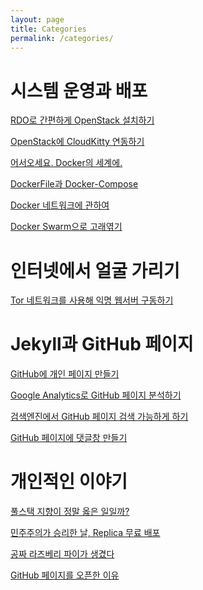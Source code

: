 ```yaml
---
layout: page
title: Categories
permalink: /categories/
---
```


시스템 운영과 배포
========================
[RDO로 간편하게 OpenStack 설치하기](https://kycfeel.github.io/2017/02/28/RDO로-간편하게-OpenStack-설치하기/)

[OpenStack에 CloudKitty 연동하기](https://kycfeel.github.io/2017/03/04/OpenStack에-CloudKitty-연동하기/)



[어서오세요. Docker의 세계에.](https://kycfeel.github.io/2017/03/14/어서오세요-Docker의-세계에/)

[DockerFile과 Docker-Compose](https://kycfeel.github.io/2017/03/15/DockerFile과-Docker-Compose/)

[Docker 네트워크에 관하여](https://kycfeel.github.io/2017/03/16/Docker-네트워크에-관하여/)

[Docker Swarm으로 고래엮기](https://kycfeel.github.io/2017/03/16/Docker-Swarm으로-고래엮기/)

인터넷에서 얼굴 가리기
========================
[Tor 네트워크를 사용해 익명 웹서버 구동하기](https://kycfeel.github.io/2017/03/10/Tor-네트워크를-사용해-익명-웹서버-구동하기/)

Jekyll과 GitHub 페이지
========================
[GitHub에 개인 페이지 만들기](https://kycfeel.github.io/2017/03/01/GitHub에-개인-페이지-만들기/)

[Google Analytics로 GitHub 페이지 분석하기](https://kycfeel.github.io/2017/03/02/Google-Analytics로-GitHub-페이지-분석하기/)

[검색엔진에서 GitHub 페이지 검색 가능하게 하기](https://kycfeel.github.io/2017/03/03/검색엔진에서-GitHub-페이지-검색-가능하게-하기/)

[GitHub 페이지에 댓글창 만들기](https://kycfeel.github.io/2017/03/24/GitHub-페이지에-댓글창-만들기/)

개인적인 이야기
========================
[풀스택 지향이 정말 옳은 일일까?](https://kycfeel.github.io/2017/03/19/풀스택-지향이-정말-옳은-일일까/)

[민주주의가 승리한 날, Replica 무료 배포](https://kycfeel.github.io/2017/03/10/민주주의가-승리한-날-Replica-무료-배포/)

[공짜 라즈베리 파이가 생겼다](https://kycfeel.github.io/2017/03/02/공짜-라즈베리-파이가-생겼다/)

[GitHub 페이지를 오픈한 이유](https://kycfeel.github.io/2017/02/28/Github-페이지를-오픈한-이유/)
